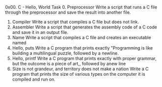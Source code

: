 0x00. C - Hello, World Task 
0. Preprocessor
Write a script that runs a C file through the preprocessor and save the result into another file.
1. Compiler
Write a script that compiles a C file but does not link.
2. Assembler
Write a script that generates the assembly code of a C code and save it in an output file.
3. Name
Write a script that compiles a C file and creates an executable named
4. Hello, puts
Write a C program that prints exactly "Programming is like building a multilingual puzzle, followed by a newline.
5. Hello, printf
Write a C program that prints exactly with proper grammar, but the outcome is a piece of art,, followed by anew line
6. Size is not grandeur, and territory does not make a nation
Write a C program that prints the size of various types on the computer it is compiled and run on.
